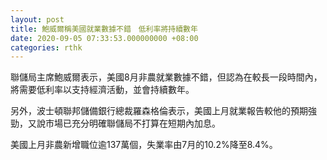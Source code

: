 ```yaml
---
layout: post
title: 鮑威爾稱美國就業數據不錯　低利率將持續數年
date: 2020-09-05 07:33:53.000000000 +08:00
categories: rthk
---
```


聯儲局主席鮑威爾表示，美國8月非農就業數據不錯，但認為在較長一段時間內，將需要低利率以支持經濟活動，並會持續數年。

另外，波士頓聯邦儲備銀行總裁羅森格倫表示，美國上月就業報告較他的預期強勁，又說市場已充分明確聯儲局不打算在短期內加息。

美國上月非農新增職位逾137萬個，失業率由7月的10.2%降至8.4%。
